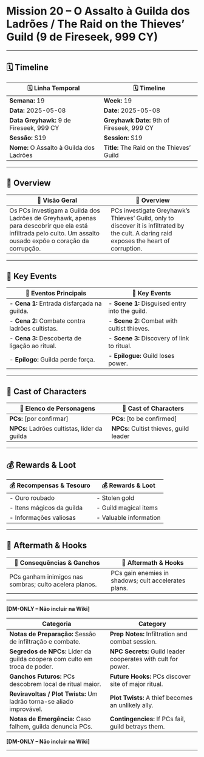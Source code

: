 # Mission 20 – O Assalto à Guilda dos Ladrões / The Raid on the Thieves’ Guild (9 de Fireseek, 999 CY)

---

## 🗓 Timeline
| 🗓 Linha Temporal | 🗓 Timeline |
|-------------------|------------|
| **Semana:** 19 | **Week:** 19 |
| **Data:** 2025-05-08 | **Date:** 2025-05-08 |
| **Data Greyhawk:** 9 de Fireseek, 999 CY | **Greyhawk Date:** 9th of Fireseek, 999 CY |
| **Sessão:** S19 | **Session:** S19 |
| **Nome:** O Assalto à Guilda dos Ladrões | **Title:** The Raid on the Thieves’ Guild |

---

## 📖 Overview
| 📖 Visão Geral | 📖 Overview |
|----------------|------------|
| Os PCs investigam a Guilda dos Ladrões de Greyhawk, apenas para descobrir que ela está infiltrada pelo culto. Um assalto ousado expõe o coração da corrupção. | PCs investigate Greyhawk’s Thieves’ Guild, only to discover it is infiltrated by the cult. A daring raid exposes the heart of corruption. |

---

## 🎲 Key Events
| 🎲 Eventos Principais | 🎲 Key Events |
|-----------------------|--------------|
| - **Cena 1:** Entrada disfarçada na guilda. | - **Scene 1:** Disguised entry into the guild. |
| - **Cena 2:** Combate contra ladrões cultistas. | - **Scene 2:** Combat with cultist thieves. |
| - **Cena 3:** Descoberta de ligação ao ritual. | - **Scene 3:** Discovery of link to ritual. |
| - **Epílogo:** Guilda perde força. | - **Epilogue:** Guild loses power. |

---

## 👥 Cast of Characters
| 👥 Elenco de Personagens | 👥 Cast of Characters |
|--------------------------|-----------------------|
| **PCs:** [por confirmar] | **PCs:** [to be confirmed] |
| **NPCs:** Ladrões cultistas, líder da guilda | **NPCs:** Cultist thieves, guild leader |

---

## 💰 Rewards & Loot
| 💰 Recompensas & Tesouro | 💰 Rewards & Loot |
|--------------------------|-------------------|
| - Ouro roubado | - Stolen gold |
| - Itens mágicos da guilda | - Guild magical items |
| - Informações valiosas | - Valuable information |

---

## 🧭 Aftermath & Hooks
| 🧭 Consequências & Ganchos | 🧭 Aftermath & Hooks |
|----------------------------|----------------------|
| PCs ganham inimigos nas sombras; culto acelera planos. | PCs gain enemies in shadows; cult accelerates plans. |

---

**[DM-ONLY – Não incluir na Wiki]**

| Categoria | Category |
|-----------|----------|
| **Notas de Preparação:** Sessão de infiltração e combate. | **Prep Notes:** Infiltration and combat session. |
| **Segredos de NPCs:** Líder da guilda coopera com culto em troca de poder. | **NPC Secrets:** Guild leader cooperates with cult for power. |
| **Ganchos Futuros:** PCs descobrem local de ritual maior. | **Future Hooks:** PCs discover site of major ritual. |
| **Reviravoltas / Plot Twists:** Um ladrão torna-se aliado improvável. | **Plot Twists:** A thief becomes an unlikely ally. |
| **Notas de Emergência:** Caso falhem, guilda denuncia PCs. | **Contingencies:** If PCs fail, guild betrays them. |

**[DM-ONLY – Não incluir na Wiki]**

---
